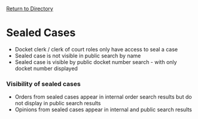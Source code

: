 [Return to Directory](./README.md)

# Sealed Cases
* Docket clerk / clerk of court roles only have access to seal a case
* Sealed case is not visible in public search by name
* Sealed case is visible by public docket number search - with only docket number displayed

### Visibility of sealed cases
* Orders from sealed cases appear in internal order search results but do not display in public search results
* Opinions from sealed cases appear in internal and public search results
